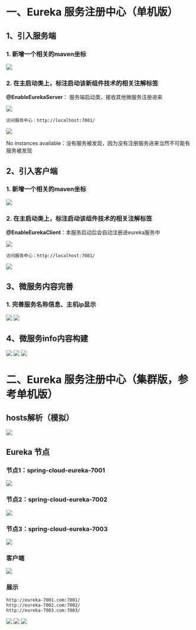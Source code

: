 # 一、Eureka 服务注册中心（单机版）

## 1、引入服务端

### 1. 新增一个相关的maven坐标
![](http://ww1.sinaimg.cn/large/005PjuVtgy1fqs6xjh6tgj30ix02pt8k.jpg)

### 2. 在主启动类上，标注启动该新组件技术的相关注解标签
  **@EnableEurekaServer**：   服务端启动类，接收其他微服务注册进来
  
![](http://ww1.sinaimg.cn/large/005PjuVtgy1fqrj4e1s5sj30ua061q2y.jpg)

	访问服务中心：http://localhost:7001/
	
![](http://ww1.sinaimg.cn/large/005PjuVtgy1fqrh8ozpvfj31gk0e50te.jpg)

No instances available：没有服务被发现，因为没有注册服务进来当然不可能有服务被发现

## 2、引入客户端

### 1. 新增一个相关的maven坐标
![](http://ww1.sinaimg.cn/large/005PjuVtgy1fqs6w7echlj30ho07hdfx.jpg)

### 2. 在主启动类上，标注启动该组件技术的相关注解标签
  **@EnableEurekaClient**：本服务启动后会自动注册进eureka服务中
  
![](http://ww1.sinaimg.cn/large/005PjuVtgy1fqrj8hl1roj30li02ejr7.jpg)

	访问服务中心：http://localhost:7001/
	
![](http://ww1.sinaimg.cn/large/005PjuVtgy1fqrjabybuzj31gt0eeq3p.jpg)

## 3、微服务内容完善

### 1. 完善服务名称信息、主机ip显示
![](http://ww1.sinaimg.cn/large/005PjuVtgy1fqrlygleg2j30li03wq2u.jpg)
![](http://ww1.sinaimg.cn/large/005PjuVtgy1fqrm05csh8j311e0cl0t3.jpg)

## 4、微服务info内容构建
![](http://ww1.sinaimg.cn/large/005PjuVtgy1fqs7ptri5kj30hz0bm3yp.jpg)
![](http://ww1.sinaimg.cn/large/005PjuVtgy1fqs6tlbqwqj30u204y3yh.jpg)
![](http://ww1.sinaimg.cn/large/005PjuVtgy1fqs6u7pg1nj30tr09mglp.jpg)

# 二、Eureka 服务注册中心（集群版，参考单机版）

## hosts解析（模拟）
![](http://ww1.sinaimg.cn/large/005PjuVtgy1fqt0kxeqn6j306701v741.jpg)

## Eureka 节点

### 节点1：spring-cloud-eureka-7001
![](http://ww1.sinaimg.cn/large/005PjuVtgy1fqt0jiomxbj30n9074jrh.jpg)

### 节点2：spring-cloud-eureka-7002
![](http://ww1.sinaimg.cn/large/005PjuVtgy1fqt0jydef9j30nr061jre.jpg)

### 节点3：spring-cloud-eureka-7003
![](http://ww1.sinaimg.cn/large/005PjuVtgy1fqt0k9ltruj30ne05zglm.jpg)

### 客户端
![](http://ww1.sinaimg.cn/large/005PjuVtgy1fqt0lakkhyj30wj04bweg.jpg)

### 展示

	http://eureka-7001.com:7001/
	http://eureka-7002.com:7002/
	http://eureka-7003.com:7003/

![](http://ww1.sinaimg.cn/large/005PjuVtgy1fqt0s3oe0wj31170hpdgk.jpg)
![](http://ww1.sinaimg.cn/large/005PjuVtgy1fqt0sfzp50j311l0hqaas.jpg)
![](http://ww1.sinaimg.cn/large/005PjuVtgy1fqt0sx1sexj31170i1aas.jpg)